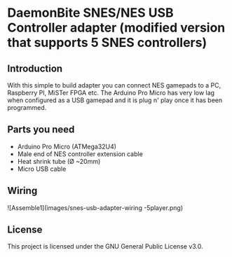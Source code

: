 # DaemonBite SNES/NES USB Controller adapter  (modified version that supports 5 SNES controllers)
## Introduction
With this simple to build  adapter you can connect NES gamepads to a PC, Raspberry PI, MiSTer FPGA etc. The Arduino Pro Micro has very low lag when configured as a USB gamepad and it is plug n' play once it has been programmed. 

## Parts you need
- Arduino Pro Micro (ATMega32U4)
- Male end of NES controller extension cable
- Heat shrink tube (Ø ~20mm)
- Micro USB cable

## Wiring
![Assemble1](images/snes-usb-adapter-wiring -5player.png)

## License
This project is licensed under the GNU General Public License v3.0.
